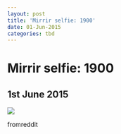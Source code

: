 ```yaml
---
layout: post
title: 'Mirrir selfie: 1900'
date: 01-Jun-2015
categories: tbd
---
```


# Mirrir selfie: 1900

## 1st June 2015

<img class="photo-horiz" src="http://i.imgur.com/z2WqooC.jpg" />

fromreddit
